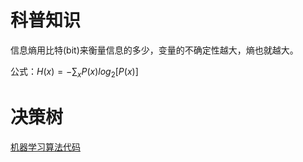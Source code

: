 # 科普知识
信息熵用比特(bit)来衡量信息的多少，变量的不确定性越大，熵也就越大。

公式：$H(x)=-\sum_{x}P(x)log_2[P(x)]$  

# 决策树

[机器学习算法代码](http://blog.csdn.net/qq_31456593/article/details/69340697?locationNum=7&fps=1)














